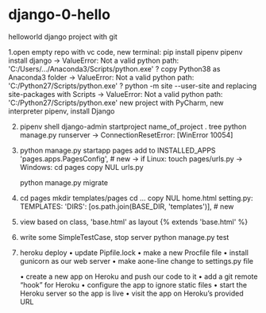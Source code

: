 # django-0-hello
 helloworld django project with git
 
 1.open empty repo with vc code, new terminal:
    pip install pipenv
    pipenv install django 
    -> ValueError: Not a valid python path: 'C:/Users/.../Anaconda3/Scripts/python.exe'
    ? copy Python38 as Anaconda3 folder
    -> ValueError: Not a valid python path: 'C:/Python27/Scripts/python.exe'
    ? python -m site --user-site and replacing site-packages with Scripts
    -> ValueError: Not a valid python path: 'C:/Python27/Scripts/python.exe'
    new project with PyCharm, new interpreter pipenv, install Django
    
 2. pipenv shell
    django-admin startproject name_of_project .
    tree
    python manage.py runserver
    -> ConnectionResetError: [WinError 10054]
    
 3. python manage.py startapp pages
    add to INSTALLED_APPS 'pages.apps.PagesConfig', # new
    -> if Linux: touch pages/urls.py
    -> Windows: cd pages copy NUL urls.py
    
    python manage.py migrate
 
 4. cd pages mkdir templates/pages cd ... copy NUL home.html
    setting.py: TEMPLATES: 'DIRS': [os.path.join(BASE_DIR, 'templates')], # new
 
 5. view based on class, 'base.html' as layout
    {% extends 'base.html' %}
    
 6. write some SimpleTestCase, stop server
    python manage.py test
    
 7. heroku deploy
    • update Pipfile.lock 
    • make a new Procfile file 
    • install gunicorn as our web server 
    • make aone-line change to settings.py file
    
    • create a new app on Heroku and push our code to it 
    • add a git remote “hook” for Heroku 
    • configure the app to ignore static files 
    • start the Heroku server so the app is live 
    • visit the app on Heroku’s provided URL
